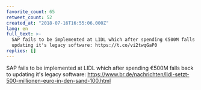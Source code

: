 ```yaml
---
favorite_count: 65
retweet_count: 52
created_at: "2018-07-16T16:55:06.000Z"
lang: en
full_text: >-
  SAP fails to be implemented at LIDL which after spending €500M falls back to
  updating it's legacy software: https://t.co/vi2twqGaP0
replies: []
---
```


SAP fails to be implemented at LIDL which after spending €500M falls back to
updating it's legacy software:
<https://www.br.de/nachrichten/lidl-setzt-500-millionen-euro-in-den-sand-100.html>
